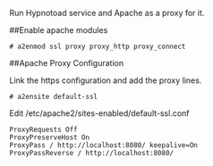 Run Hypnotoad service and Apache as a proxy for it.

##Enable apache modules

    # a2enmod ssl proxy proxy_http proxy_connect

##Apache Proxy Configuration

Link the https configuration and add the proxy lines.

    # a2ensite default-ssl


Edit /etc/apache2/sites-enabled/default-ssl.conf

<IfModule mod_ssl.c>
    <VirtualHost _default_:443>

    ProxyRequests Off
    ProxyPreserveHost On
    ProxyPass / http://localhost:8080/ keepalive=On
    ProxyPassReverse / http://localhost:8080/

